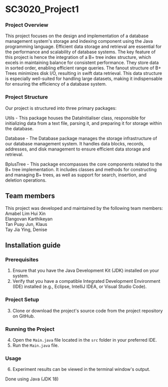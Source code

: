 # SC3020_Project1
### Project Overview 
This project focuses on the design and implementation of a database management system's storage and indexing component using the Java programming language. Efficient data storage and retrieval are essential for the performance and scalability of database systems. The key feature of this project is hence the integration of a B+ tree index structure, which excels in maintaining balance for consistent performance. They store data in sorted order, enabling efficient range queries. The fanout structure of B+ Trees minimizes disk I/O, resulting in swift data retrieval. This data structure is especially well-suited for handling large datasets, making it indispensable for ensuring the efficiency of a database system.

### Project Structure 
Our project is structured into three primary packages:

Utils - This package houses the DataInitialiser class, responsible for initializing data from a text file, parsing it, and preparing it for storage within the database.

Database - The Database package manages the storage infrastructure of our database management system. It handles data blocks, records, addresses, and disk management to ensure efficient data storage and retrieval.

BplusTree - This package encompasses the core components related to the B+ tree implementation. It includes classes and methods for constructing and managing B+ trees, as well as support for search, insertion, and deletion operations.

## Team members
This project was developed and maintained by the following team members:
Amabel Lim Hui Xin   
Elangovan Karthikeyan   
Tan Puay Jun, Klaus  
Tay Jia Ying, Denise   

## Installation guide
### Prerequisites
1. Ensure that you have the Java Development Kit (JDK) installed on your system.
2. Verify that you have a compatible Integrated Development Environment (IDE) installed (e.g., Eclipse, IntelliJ IDEA, or Visual Studio Code).

### Project Setup
3. Clone or download the project's source code from the project repository on GitHub.

### Running the Project
4. Open the `Main.java` file located in the `src` folder in your preferred IDE.
5. Run the `Main.java` file.

### Usage
6. Experiment results can be viewed in the terminal window's output.



Done using Java (JDK 18)
